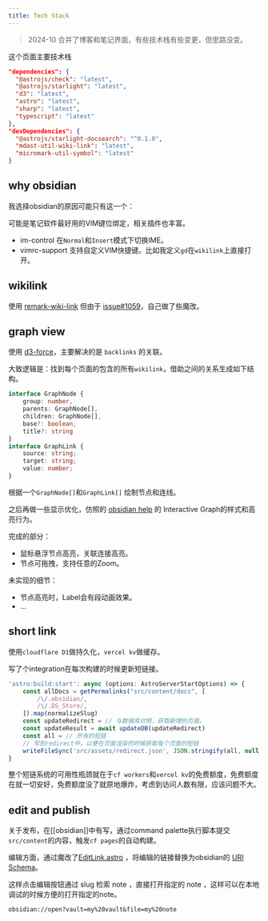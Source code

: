 ```yaml
---
title: Tech Stack
---
```


> 2024-10 合并了博客和笔记界面，有些技术栈有些变更，但思路没变。 

这个页面主要技术栈



```json title='astro.config.mjs' {3, 4, 11}
"dependencies": {  
  "@astrojs/check": "latest",  
  "@astrojs/starlight": "latest",  
  "d3": "latest",
  "astro": "latest",  
  "sharp": "latest",  
  "typescript": "latest"  
},  
"devDependencies": {  
  "@astrojs/starlight-docsearch": "^0.1.0",  
  "mdast-util-wiki-link": "latest",  
  "micromark-util-symbol": "latest"  
}

```


## why obsidian

我选择obsidian的原因可能只有这一个：

可能是笔记软件最好用的VIM键位绑定，相关插件也丰富。
- im-control 在`Normal`和`Insert`模式下切换IME。
- vimrc-support 支持自定义VIM快捷键。比如我定义`gd`在`wikilink`上直接打开。


## wikilink

使用 [remark-wiki-link]( https://github.com/datopian/portaljs/tree/main/packages/remark-wiki-link)  但由于 [issue#1059](https://github.com/datopian/portaljs/issues/1059)，自己做了些魔改。
## graph view

使用 [d3-force](https://d3js.org/d3-force)，主要解决的是 `backlinks` 的关联。

大致逻辑是：找到每个页面的包含的所有`wikilink`，借助之间的关系生成如下结构。

```typescript title='wikilink.ts'
interface GraphNode {  
    group: number,  
    parents: GraphNode[],  
    children: GraphNode[],  
    base?: boolean,  
    title?: string  
}
interface GraphLink {  
    source: string;  
    target: string;  
    value: number; 
}
```

根据一个`GraphNode[]`和`GraphLink[]` 绘制节点和连线。

之后再做一些显示优化，仿照的 [obsidian help](https://help.obsidian.md/Extending+Obsidian/Obsidian+URI) 的 Interactive Graph的样式和高亮行为。

完成的部分：
- 鼠标悬浮节点高亮，关联连接高亮。
- 节点可拖拽，支持任意的Zoom。

未实现的细节：
- 节点高亮时，Label会有段动画效果。
- ...

## short link

使用`cloudflare D1`做持久化，`vercel kv`做缓存。

写了个integration在每次构建的时候更新短链接。

```typescript title='integration-short.mts'
'astro:build:start': async (options: AstroServerStartOptions) => {  
    const allDocs = getPermalinks("src/content/docs", [  
        /\/.obsidian/,  
        /\/.DS_Store/,  
    ]).map(normalizeSlug)  
    const updateRedirect = // 与数据库对照，获取新增的页面。
    const updateResult = await updateDB(updateRedirect)  
    const all = // 所有的短链
    // 写到redirect中，以便在页面渲染的时候获取每个页面的短链
    writeFileSync('src/assets/redirect.json', JSON.stringify(all, null, 2))  
}
```

整个短链系统的可用性瓶颈就在于`cf workers`和`vercel kv`的免费额度，免费额度在就一切安好，免费额度没了就原地爆炸，考虑到访问人数有限，应该问题不大。

## edit and publish

关于发布，在[[obsidian]]中有写，通过command palette执行脚本提交`src/content`的内容，触发`cf pages`的自动构建。

编辑方面，通过魔改了[EditLink.astro](https://github.com/withastro/starlight/blob/main/packages/starlight/components/EditLink.astro) ，将编辑的链接替换为obsidian的 [URI Schema](https://help.obsidian.md/Extending+Obsidian/Obsidian+URI)。

这样点击编辑按钮通过 slug 检索 note ，直接打开指定的 note ，这样可以在本地调试的时候方便的打开指定的note。

```txt
obsidian://open?vault=my%20vault&file=my%20note
```
